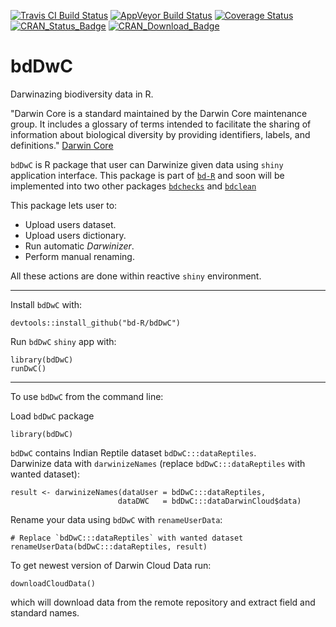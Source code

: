 [![Travis CI Build Status](https://img.shields.io/travis/bd-R/bdDwC.svg?branch=master?style=flat-square&label=Travis+CI)](https://travis-ci.org/bd-R/bdDwC) 
[![AppVeyor Build Status](https://ci.appveyor.com/api/projects/status/github/bd-R/bdDwC?branch=master&svg=true)](https://ci.appveyor.com/project/bd-R/bdDwC) 
[![Coverage Status](https://img.shields.io/codecov/c/github/bd-R/bdDwC/master.svg)](https://codecov.io/github/bd-R/bdDwC?branch=master)   
[![CRAN_Status_Badge](http://www.r-pkg.org/badges/version/bdDwC)](https://cran.r-project.org/package=bdDwC) 
[![CRAN_Download_Badge](https://cranlogs.r-pkg.org/badges/grand-total/bdDwC)](https://cran.r-project.org/package=bdDwC) 


# bdDwC

Darwinazing biodiversity data in R.

"Darwin Core is a standard maintained by the Darwin Core maintenance group. It includes a glossary of terms intended to facilitate the sharing of information about biological diversity by providing identifiers, labels, and definitions." [Darwin Core](https://github.com/tdwg/dwc)

`bdDwC` is R package that user can Darwinize given data using `shiny` application interface.  This package is part of [`bd-R`](https://github.com/bd-R) and soon will be implemented into two other packages [`bdchecks`](https://github.com/bd-R/bdchecks) and [`bdclean`](https://github.com/bd-R/bdclean)


This package lets user to:

- Upload users dataset.  
- Upload users dictionary.  
- Run automatic *Darwinizer*.  
- Perform manual renaming.

All these actions are done within reactive `shiny` environment. 

---

Install `bdDwC` with: 

    devtools::install_github("bd-R/bdDwC")

Run `bdDwC` `shiny` app with:
    
    library(bdDwC)
    runDwC()

---

To use `bdDwC` from the command line:

Load `bdDwC` package

    library(bdDwC)

`bdDwC` contains Indian Reptile dataset `bdDwC:::dataReptiles`.  
Darwinize data with `darwinizeNames` (replace `bdDwC:::dataReptiles` with wanted dataset):

    result <- darwinizeNames(dataUser = bdDwC:::dataReptiles,
                            dataDWC   = bdDwC:::dataDarwinCloud$data)


Rename your data using `bdDwC` with `renameUserData`:

    # Replace `bdDwC:::dataReptiles` with wanted dataset
    renameUserData(bdDwC:::dataReptiles, result)

To get newest version of Darwin Cloud Data run:

    downloadCloudData()

which will download data from the remote repository and extract field and standard names.


